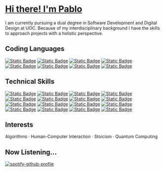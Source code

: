 # [Hi there! I'm Pablo](https://apausa.dev)

I am currently pursuing a dual degree in Software Development and Digital Design at UOC. Because of my interdisciplinary background I have the skills to approach projects with a holistic perspective.

## Coding Languages

[![Static Badge](https://img.shields.io/badge/-Bash-0d1117?syle=flat-square&logo=gnubash)](https://github.com/apausa)
[![Static Badge](https://img.shields.io/badge/-C-0d1117?syle=flat-square&logo=c)](https://github.com/apausa)
[![Static Badge](https://img.shields.io/badge/-Java-0d1117?syle=flat)](https://github.com/apausa)
[![Static Badge](https://img.shields.io/badge/-JavaScript-0d1117?syle=flat-square&logo=javascript)](https://github.com/apausa)
[![Static Badge](https://img.shields.io/badge/-Python-0d1117?syle=flat-square&logo=python)](https://github.com/apausa)
[![Static Badge](https://img.shields.io/badge/-SQL-0d1117?syle=flat)](https://github.com/apausa)
[![Static Badge](https://img.shields.io/badge/-TypeScript-0d1117?syle=flat-square&logo=typescript)](https://github.com/apausa)
[![Static Badge](https://img.shields.io/badge/-Kotlin-0d1117?syle=flat-square&logo=kotlin)](https://github.com/apausa)

## Technical Skills

[![Static Badge](https://img.shields.io/badge/-Angular-0d1117?syle=flat-square&logo=angular)](https://github.com/apausa)
[![Static Badge](https://img.shields.io/badge/-Amazon_Web_Services-0d1117?syle=flat-square&logo=amazonwebservices)](https://github.com/apausa)
[![Static Badge](https://img.shields.io/badge/-CSS-0d1117?syle=flat-square&logo=css3)](https://github.com/apausa)
[![Static Badge](https://img.shields.io/badge/-D3.js-0d1117?syle=flat-square&logo=d3dotjs)](https://github.com/apausa)
[![Static Badge](https://img.shields.io/badge/-Figma-0d1117?syle=flat-square&logo=figma)](https://github.com/apausa)
[![Static Badge](https://img.shields.io/badge/-Git-0d1117?syle=flat-square&logo=git)](https://github.com/apausa)
[![Static Badge](https://img.shields.io/badge/-HTML-0d1117?syle=flat-square&logo=html5)](https://github.com/apausa)
[![Static Badge](https://img.shields.io/badge/-Next.js-0d1117?syle=flat-square&logo=nextdotjs)](https://github.com/apausa)
[![Static Badge](https://img.shields.io/badge/-MongoDB-0d1117?syle=flat-square&logo=mongodb)](https://github.com/apausa)
[![Static Badge](https://img.shields.io/badge/-Node.js-0d1117?syle=flat-square&logo=nodedotjs)](https://github.com/apausa)
[![Static Badge](https://img.shields.io/badge/-PostgreSQL-0d1117?syle=flat-square&logo=postgresql)](https://github.com/apausa)
[![Static Badge](https://img.shields.io/badge/-React.js-0d1117?syle=flat-square&logo=react)](https://github.com/apausa)
[![Static Badge](https://img.shields.io/badge/-React_Native-0d1117?syle=flat-square&logo=react)](https://github.com/apausa)
[![Static Badge](https://img.shields.io/badge/-Redux.js-0d1117?syle=flat-square&logo=redux)](https://github.com/apausa)
[![Static Badge](https://img.shields.io/badge/-Spring_Boot-0d1117?syle=flat-square&logo=springboot)](https://github.com/apausa)
[![Static Badge](https://img.shields.io/badge/-Vue.js-0d1117?syle=flat-square&logo=vuedotjs)](https://github.com/apausa)

## Interests

Algorithms · Human-Computer Interaction · Stoicism · Quantum Computing

## Now Listening...

[![spotify-github-profile](https://spotify-github-profile.kittinanx.com/api/view?uid=pabloapausa&cover_image=true&theme=natemoo-re&show_offline=true&background_color=121212&interchange=false&bar_color=53b14f&bar_color_cover=false)](https://github.com/apausa)

